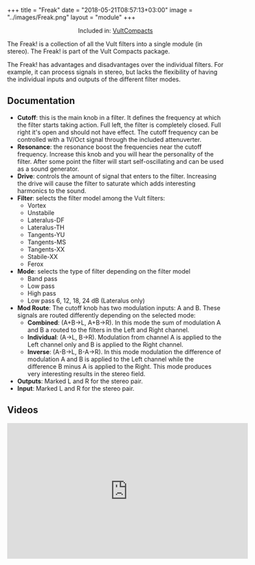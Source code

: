 +++
title = "Freak"
date = "2018-05-21T08:57:13+03:00"
image = "../images/Freak.png"
layout = "module"
+++

<center>Included in: <a href="/compacts/" class="btn btn-primary" role="button">VultCompacts</a> </center>

The Freak! is a collection of all the Vult filters into a single module (in stereo). The Freak! is part of the Vult Compacts package.

The Freak! has advantages and disadvantages over the individual filters. For example, it can process signals in stereo, but lacks the flexibility of having the individual inputs and outputs of the different filter modes.

## Documentation

- **Cutoff**: this is the main knob in a filter. It defines the frequency at which the filter starts taking action. Full left, the filter is completely closed. Full right it's open and should not have effect. The cutoff frequency can be controlled with a 1V/Oct signal through the included attenuverter.
- **Resonance**: the resonance boost the frequencies near the cutoff frequency. Increase this knob and you will hear the personality of the filter. After some point the filter will start self-oscillating and can be used as a sound generator.
- **Drive**: controls the amount of signal that enters to the filter. Increasing the drive will cause the filter to saturate which adds interesting harmonics to the sound.
- **Filter**: selects the filter model among the Vult filters:
   - Vortex
   - Unstabile
   - Lateralus-DF
   - Lateralus-TH
   - Tangents-YU
   - Tangents-MS
   - Tangents-XX
   - Stabile-XX
   - Ferox
- **Mode**: selects the type of filter depending on the filter model
   - Band pass
   - Low pass
   - High pass
   - Low pass 6, 12, 18, 24 dB (Lateralus only)
- **Mod Route**: The cutoff knob has two modulation inputs: A and B. These signals are routed differently depending on the selected mode:
   - **Combined**: (A+B->L, A+B->R). In this mode the sum of modulation A and B a routed to the filters in the Left and Right channel.
   - **Individual**: (A->L, B->R). Modulation from channel A is applied to the Left channel only and B is applied to the Right channel.
   - **Inverse**: (A-B->L, B-A->R). In this mode modulation the difference of modulation A and B is applied to the Left channel while the difference B minus A is applied to the Right. This mode produces very interesting results in the stereo field.
- **Outputs**: Marked L and R for the stereo pair.
- **Input**: Marked L and R for the stereo pair.

## Videos

<iframe width="560" height="315" src="https://www.youtube.com/embed/tDjI8RTydJU" frameborder="0" allow="autoplay; encrypted-media" allowfullscreen></iframe>
